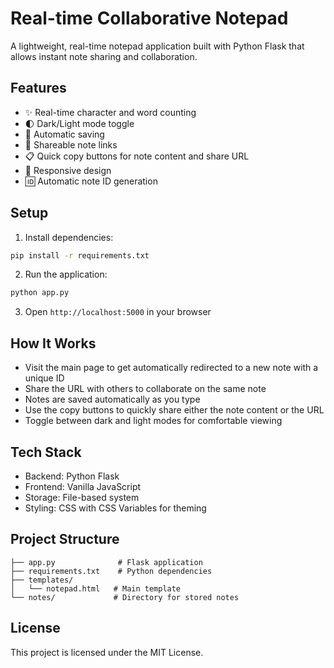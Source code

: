 # Real-time Collaborative Notepad

A lightweight, real-time notepad application built with Python Flask that allows instant note sharing and collaboration.

## Features

- ✨ Real-time character and word counting
- 🌓 Dark/Light mode toggle
- 💾 Automatic saving
- 🔗 Shareable note links
- 📋 Quick copy buttons for note content and share URL
- 📱 Responsive design
- 🆔 Automatic note ID generation

## Setup

1. Install dependencies:
```bash
pip install -r requirements.txt
```

2. Run the application:
```bash
python app.py
```

3. Open `http://localhost:5000` in your browser

## How It Works

- Visit the main page to get automatically redirected to a new note with a unique ID
- Share the URL with others to collaborate on the same note
- Notes are saved automatically as you type
- Use the copy buttons to quickly share either the note content or the URL
- Toggle between dark and light modes for comfortable viewing

## Tech Stack

- Backend: Python Flask
- Frontend: Vanilla JavaScript
- Storage: File-based system
- Styling: CSS with CSS Variables for theming

## Project Structure

```
├── app.py              # Flask application
├── requirements.txt    # Python dependencies
├── templates/         
│   └── notepad.html   # Main template
└── notes/             # Directory for stored notes
```

## License

This project is licensed under the MIT License.
